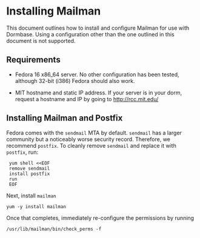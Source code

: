 Installing Mailman
==================

This document outlines how to install and configure Mailman for use
with Dormbase.  Using a configuration other than the one outlined in
this document is not supported.

Requirements
------------

 * Fedora 16 x86_64 server.  No other configuration has been tested,
   although 32-bit (i386) Fedora should also work.
 
 * MIT hostname and static IP address.  If your server is in your
   dorm, request a hostname and IP by going to http://rcc.mit.edu/

Installing Mailman and Postfix
------------------------------

Fedora comes with the `sendmail` MTA by default.  `sendmail` has a
larger community but a noticeably worse security record.  Therefore,
we recommend `postfix`.  To cleanly remove `sendmail` and replace it
with `postfix`, run:

     yum shell <<EOF
     remove sendmail
     install postfix
     run
     EOF

Next, install `mailman`

    yum -y install mailman

Once that completes, immediately re-configure the permissions by running

    /usr/lib/mailman/bin/check_perms -f

